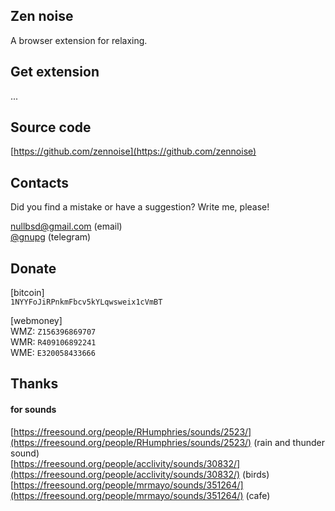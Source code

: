 <meta name="google-site-verification" content="SGp13oZctv1n9bJk5JjOQ3klnrkt2wzcxu3DMM0QmIY">

## Zen noise

A browser extension for relaxing.

## Get extension

...

## Source code

[https://github.com/zennoise](https://github.com/zennoise)

## Contacts

Did you find a mistake or have a suggestion? Write me, please!

[nullbsd@gmail.com](mailto:nullbsd@gmail.com) (email)<br>
[@gnupg](http://t.me/gnupg) (telegram)

## Donate

[bitcoin]<br>
`1NYYFoJiRPnkmFbcv5kYLqwsweix1cVmBT`

[webmoney]<br>
WMZ: `Z156396869707`<br>
WMR: `R409106892241`<br>
WME: `E320058433666`<br>


## Thanks

#### for sounds

[https://freesound.org/people/RHumphries/sounds/2523/](https://freesound.org/people/RHumphries/sounds/2523/) (rain and thunder sound)<br>
[https://freesound.org/people/acclivity/sounds/30832/](https://freesound.org/people/acclivity/sounds/30832/) (birds)<br>
[https://freesound.org/people/mrmayo/sounds/351264/](https://freesound.org/people/mrmayo/sounds/351264/) (cafe)<br>
